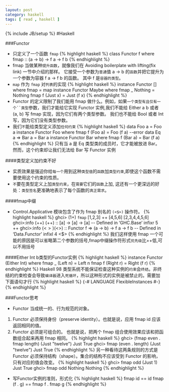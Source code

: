 ```yaml
---
layout: post 
category: haskell
tags: [ read , haskell ]
---
```

{% include JB/setup %}
#Haskell

###Functor

* 只定义了一个函数 `fmap`
{% highlight haskell %}
class Functor f where
    fmap :: (a -> b) -> f a -> f b
{% endhighlight %}
* fmap 当做某种`提升函数`，就像我们在 Avoiding boilerplate with lifting(fix link) 一节中介绍的那样。 它接受一个参数为`普通`值 a -> b 的`函数`并把它提升为一个参数为容器 f a -> f b 的函数。 其中 f 是`容器的类型`。
*  `map` 作为 `fmap` 对`列表`的实现
{% highlight haskell %}
instance Functor [] where
    fmap = map
instance Functor Maybe where
    fmap _ Nothing  = Nothing
    fmap f (Just x) = Just (f x)
{% endhighlight %}
* Functor 的定义限制了我们能用 fmap 做什么。例如，如果`一个类型有且仅有一个``类型`参数，我们才能给它实现 Functor 实例,我们不能给 Either a b 或者 (a, b) 写 fmap 实现，因为它们有两个类型参数。 我们也不能给 Bool 或者 Int 写，因为它们没有类型参数。
* 我们`不`能给类型定义添加`任何约束` 
{% highlight haskell %}
data Foo a = Foo a
instance Functor Foo where
    fmap f (Foo a) = Foo (f a)
--error
data Eq a => Bar a = Bar a
instance Functor Bar where
    fmap f (Bar a) = Bar (f a)
{% endhighlight %}
只有当 a 是 Eq 类型类的成员时，它才能被放进 Bar。 然而，这个约束却让我们无法给 Bar 写 Functor 实例

####类型定义加约束不好
* 实质效果是强迫你给`每一个`用到这种`类型值`的`函数`加`类型约束`,即使这个函数不需要使用这个约束的性质。
* `不`要在类型定义上加`类型约束`，在`需要`它们的`函数`上加, 这还有一个更深远的好处：`类型签名`更准确地表示了每个函数的`真正需求`。


####fmap中缀
* Control.Applicative 模块包含了作为 fmap 别名的 `(<$>)` 操作符。 
{% highlight haskell %}
ghci> (1+) `fmap` [1,2,3] ++ [4,5,6]
[2,3,4,4,5,6]
ghci>:info (++)
(++) :: [a] -> [a] -> [a] 	-- Defined in ‘GHC.Base’
infixr 5 ++
ghci>:info (<$>)
(<$>) :: Functor f => (a -> b) -> f a -> f b
  	-- Defined in ‘Data.Functor’
infixl 4 <$>
{% endhighlight %}
我们这样使用 fmap 一个可能的原因是可以省略第二个参数的括号,fmap中缀操作符形式`优先级`比++低,可以不用括号

####Either Int b类型的Functor实例
{% highlight haskell %}
instance Functor (Either Int) where
    fmap _ (Left n) = Left n
    fmap f (Right r) = Right (f r)
{% endhighlight %}
Haskell 98 类型系统不能保证检查这种实例的`约束`会`终结`。非终结的约束检查会导致`编译器`进入`死循环`，所以这种形式的实例是被禁止的。需要加下面语句才行
{% highlight haskell %}
{-# LANGUAGE FlexibleInstances #-}
{% endhighlight %}


###Functor思考
* Functor 当成统一的、行为规范的对象。
1. Functor 必须保持身份（preserve identity）。也就是说，应用 fmap id 应该返回相同的值。
2.  Functor 必须是可组合的。 也就是说，把两个 fmap 组合使用效果应该和把函数组合起来再用 fmap 相同。
{% highlight haskell %}
ghci> (fmap even . fmap length) (Just "twelve")
Just True
ghci> fmap (even . length) (Just "twelve")
Just True
{% endhighlight %}
另一种看待这两条规则的方式是 Functor 必须保持结构（shape）。集合的结构不应该受到 Functor 的影响，只有对应的值会改变。
{% highlight haskell %}
ghci> fmap odd (Just 1)
Just True
ghci> fmap odd Nothing
Nothing
{% endhighlight %}

* 写Functor实例的准则，形式化
{% highlight haskell %}
fmap id       ==  id
fmap (f . g)  ==  fmap f . fmap g
{% endhighlight %}



